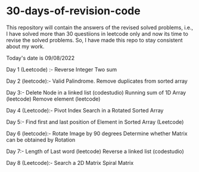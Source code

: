 # 30-days-of-revision-code

This repository will contain the answers of the revised solved problems, i.e., I have solved more than 30 questiions in leetcode only and now its time to revise the solved problems. So, I have made this repo to stay consistent about my work.

Today's date is 09/08/2022

Day 1 (Leetcode) :- 
Reverse Integer
Two sum

Day 2 (leetcode):-
Valid Palindrome.
Remove duplicates from sorted array

Day 3:-
Delete Node in a linked list (codestudio)
Running sum of 1D Array (leetcode)
Remove element (leetcode)

Day 4 (Leetcode):-
Pivot Index
Search in a Rotated Sorted Array

Day 5:-
Find first and last position of Element in Sorted Array (Leetcode)

Day 6 (leetcode):-
Rotate Image by 90 degrees
Determine whether Matrix can be obtained by Rotation

Day 7:-
Length of Last word (leetcode)
Reverse a linked list (codestudio)

Day 8 (Leetcode):-
Search a 2D Matrix
Spiral Matrix
